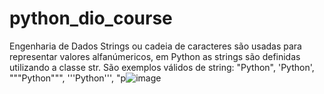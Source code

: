 # python_dio_course
Engenharia de Dados
Strings ou cadeia de caracteres são usadas para representar valores alfanúmericos, em Python as strings são definidas utilizando a classe str. São exemplos válidos de string:
"Python", 'Python', """Python""", '''Python''', "p![image](https://github.com/user-attachments/assets/c11bce79-3fff-4109-b312-82ec32f7eb85)
